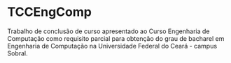 # TCCEngComp
Trabalho de conclusão de curso apresentado ao Curso Engenharia de Computação como requisito parcial para obtenção do grau de bacharel em Engenharia de Computação na Universidade Federal do Ceará - campus Sobral.
